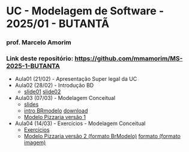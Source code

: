 # UC - Modelagem de Software - 2025/01 - BUTANTÃ

### prof. Marcelo Amorim

### Link deste repositório: https://github.com/mmamorim/MS-2025-1-BUTANTA

* Aula01 (21/02) - Apresentação Super legal da UC
* Aula02 (28/02) - Introdução BD
  * [slide01](./Aula02.pdf) [slide02](./09_intro_bd.pdf)  
* Aula03 (07/03) - Modelagem Conceitual
  * [slides](./Modelagem_conceitual.pdf)
  * [intro BRmodelo](./brmodelo.pdf) [download](http://www.sis4.com/brModelo/download.html)
  * [Modelo Pizzaria versão 1](./pizzaria.brM3)
* Aula04 (14/03) - Exercícios - Modelagem Conceitual
  * [Exercícios](./exercicios01.md)
  * [Modelo Pizzaria versão 2 (formato BrModelo)](./pizzariav2.brM3) [formato (formato imagem)](./pizzariav2.png)
